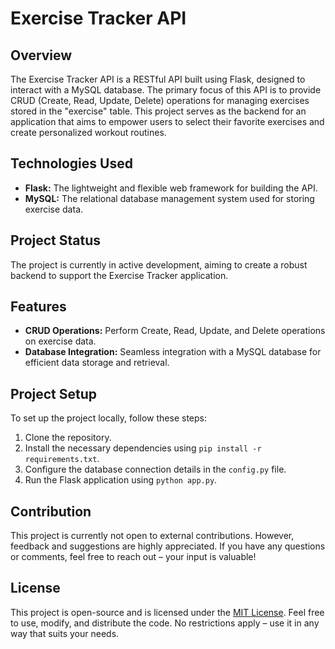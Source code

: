 # Exercise Tracker API

## Overview

The Exercise Tracker API is a RESTful API built using Flask, designed to interact with a MySQL database. The primary focus of this API is to provide CRUD (Create, Read, Update, Delete) operations for managing exercises stored in the "exercise" table. This project serves as the backend for an application that aims to empower users to select their favorite exercises and create personalized workout routines.


## Technologies Used

- **Flask:** The lightweight and flexible web framework for building the API.
- **MySQL:** The relational database management system used for storing exercise data.


## Project Status

The project is currently in active development, aiming to create a robust backend to support the Exercise Tracker application.

## Features

- **CRUD Operations:** Perform Create, Read, Update, and Delete operations on exercise data.
- **Database Integration:** Seamless integration with a MySQL database for efficient data storage and retrieval.

## Project Setup

To set up the project locally, follow these steps:

1. Clone the repository.
2. Install the necessary dependencies using `pip install -r requirements.txt`.
3. Configure the database connection details in the `config.py` file.
4. Run the Flask application using `python app.py`.

## Contribution

This project is currently not open to external contributions. However, feedback and suggestions are highly appreciated. If you have any questions or comments, feel free to reach out – your input is valuable!


## License

This project is open-source and is licensed under the [MIT License](LICENSE). Feel free to use, modify, and distribute the code. No restrictions apply – use it in any way that suits your needs.